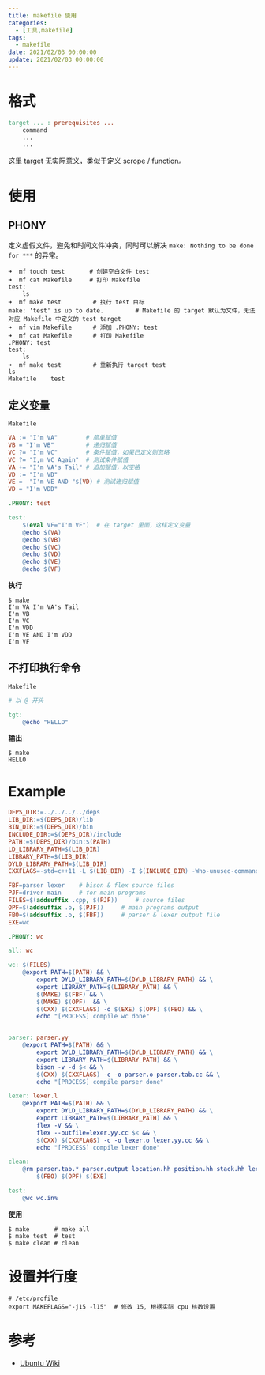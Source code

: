 ```yaml
---
title: makefile 使用
categories: 
  - [工具,makefile]
tags:
  - makefile
date: 2021/02/03 00:00:00
update: 2021/02/03 00:00:00
---
```


# 格式

```makefile
target ... : prerequisites ...
	command
	...
	...
```

这里 target 无实际意义，类似于定义 scrope / function。

# 使用

## PHONY

定义虚假文件，避免和时间文件冲突，同时可以解决 `make: Nothing to be done for ***` 的异常。

```shell
➜  mf touch test       # 创建空白文件 test
➜  mf cat Makefile     # 打印 Makefile
test:
	ls
➜  mf make test         # 执行 test 目标
make: 'test' is up to date.			# Makefile 的 target 默认为文件，无法对应 Makefile 中定义的 test target
➜  mf vim Makefile      # 添加 .PHONY: test
➜  mf cat Makefile      # 打印 Makefile
.PHONY: test
test:
	ls
➜  mf make test         # 重新执行 target test
ls
Makefile	test
```

## 定义变量

`Makefile`

```makefile
VA := "I'm VA"        # 简单赋值
VB = "I'm VB"         # 递归赋值
VC ?= "I'm VC"        # 条件赋值，如果已定义则忽略
VC ?= "I,m VC Again"  # 测试条件赋值
VA += "I'm VA's Tail" # 追加赋值，以空格
VD := "I'm VD"
VE =  "I'm VE AND "$(VD) # 测试递归赋值
VD = "I'm VDD"

.PHONY: test

test:
	$(eval VF="I'm VF")  # 在 target 里面，这样定义变量
	@echo $(VA)
	@echo $(VB)
	@echo $(VC)
	@echo $(VD)
	@echo $(VE)
	@echo $(VF)
```

**执行**

```shell
$ make
I'm VA I'm VA's Tail
I'm VB
I'm VC
I'm VDD
I'm VE AND I'm VDD
I'm VF
```

## 不打印执行命令

`Makefile`

```makefile
# 以 @ 开头

tgt:
	@echo "HELLO"
```

**输出**

```shell
$ make
HELLO
```

# Example

```makefile
DEPS_DIR:=../../../../deps
LIB_DIR:=$(DEPS_DIR)/lib
BIN_DIR:=$(DEPS_DIR)/bin
INCLUDE_DIR:=$(DEPS_DIR)/include
PATH:=$(DEPS_DIR)/bin:$(PATH)
LD_LIBRARY_PATH=$(LIB_DIR)
LIBRARY_PATH=$(LIB_DIR)
DYLD_LIBRARY_PATH=$(LIB_DIR)
CXXFLAGS=-std=c++11 -L $(LIB_DIR) -I $(INCLUDE_DIR) -Wno-unused-command-line-argument

FBF=parser lexer   	# bison & flex source files
PJF=driver main		# for main programs
FILES=$(addsuffix .cpp, $(PJF))		# source files
OPF=$(addsuffix .o, $(PJF))		# main programs output
FBO=$(addsuffix .o, $(FBF))		# parser & lexer output file
EXE=wc

.PHONY: wc

all: wc

wc: $(FILES)
	@export PATH=$(PATH) && \
		export DYLD_LIBRARY_PATH=$(DYLD_LIBRARY_PATH) && \
		export LIBRARY_PATH=$(LIBRARY_PATH) && \
		$(MAKE) $(FBF) && \
		$(MAKE) $(OPF)  && \
		$(CXX) $(CXXFLAGS) -o $(EXE) $(OPF) $(FBO) && \
		echo "[PROCESS] compile wc done"


parser: parser.yy
	@export PATH=$(PATH) && \
		export DYLD_LIBRARY_PATH=$(DYLD_LIBRARY_PATH) && \
		export LIBRARY_PATH=$(LIBRARY_PATH) && \
		bison -v -d $< && \
		$(CXX) $(CXXFLAGS) -c -o parser.o parser.tab.cc && \
		echo "[PROCESS] compile parser done"

lexer: lexer.l
	@export PATH=$(PATH) && \
		export DYLD_LIBRARY_PATH=$(DYLD_LIBRARY_PATH) && \
		export LIBRARY_PATH=$(LIBRARY_PATH) && \
		flex -V && \
		flex --outfile=lexer.yy.cc $< && \
		$(CXX) $(CXXFLAGS) -c -o lexer.o lexer.yy.cc && \
      	echo "[PROCESS] compile lexer done"

clean:
	@rm parser.tab.* parser.output location.hh position.hh stack.hh lexer.yy.cc \
		$(FBO) $(OPF) $(EXE)

test:
	@wc wc.in%
```

**使用**

```shell
$ make       # make all
$ make test  # test
$ make clean # clean
```

# 设置并行度

```shell
# /etc/profile
export MAKEFLAGS="-j15 -l15"  # 修改 15, 根据实际 cpu 核数设置
```

# 参考

- [Ubuntu Wiki](https://wiki.ubuntu.org.cn/%E8%B7%9F%E6%88%91%E4%B8%80%E8%B5%B7%E5%86%99Makefile:MakeFile%E4%BB%8B%E7%BB%8D)